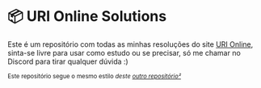 # 📦 URI Online Solutions
Este é um repositório com todas as minhas resoluções do site [URI Online](https://www.urionlinejudge.com.br/judge/en/), sinta-se livre para usar como estudo ou se precisar, só me chamar no Discord para tirar qualquer dúvida :)

<sub>Este repositório segue o mesmo estilo _deste [outro repositório²](https://github.com/LaksCastro/hacker-rank-solutions)_</sub>
